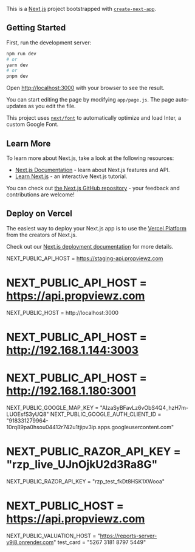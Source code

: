 This is a [Next.js](https://nextjs.org/) project bootstrapped with [`create-next-app`](https://github.com/vercel/next.js/tree/canary/packages/create-next-app).

## Getting Started

First, run the development server:

```bash
npm run dev
# or
yarn dev
# or
pnpm dev
```

Open [http://localhost:3000](http://localhost:3000) with your browser to see the result.

You can start editing the page by modifying `app/page.js`. The page auto-updates as you edit the file.

This project uses [`next/font`](https://nextjs.org/docs/basic-features/font-optimization) to automatically optimize and load Inter, a custom Google Font.

## Learn More

To learn more about Next.js, take a look at the following resources:

- [Next.js Documentation](https://nextjs.org/docs) - learn about Next.js features and API.
- [Learn Next.js](https://nextjs.org/learn) - an interactive Next.js tutorial.

You can check out [the Next.js GitHub repository](https://github.com/vercel/next.js/) - your feedback and contributions are welcome!

## Deploy on Vercel

The easiest way to deploy your Next.js app is to use the [Vercel Platform](https://vercel.com/new?utm_medium=default-template&filter=next.js&utm_source=create-next-app&utm_campaign=create-next-app-readme) from the creators of Next.js.

Check out our [Next.js deployment documentation](https://nextjs.org/docs/deployment) for more details.





NEXT_PUBLIC_API_HOST = https://staging-api.propviewz.com
# NEXT_PUBLIC_API_HOST = https://api.propviewz.com
NEXT_PUBLIC_HOST = http://localhost:3000
# NEXT_PUBLIC_API_HOST = http://192.168.1.144:3003
# NEXT_PUBLIC_API_HOST = http://192.168.1.180:3001
NEXT_PUBLIC_GOOGLE_MAP_KEY = "AIzaSyBFavLz6vObS4Q4_hzH7m-LUOEsfS3yUQ8"
NEXT_PUBLIC_GOOGLE_AUTH_CLIENT_ID = "918331279964-10rq89pa0hsou04412r742u1tjipv3ip.apps.googleusercontent.com"
# NEXT_PUBLIC_RAZOR_API_KEY = "rzp_live_UJnOjkU2d3Ra8G"
NEXT_PUBLIC_RAZOR_API_KEY = "rzp_test_fkDt8HSK1XWooa"
# NEXT_PUBLIC_HOST = https://api.propviewz.com
NEXT_PUBLIC_VALUATION_HOST = "https://reports-server-y9j8.onrender.com"
test_card = "5267 3181 8797 5449"
